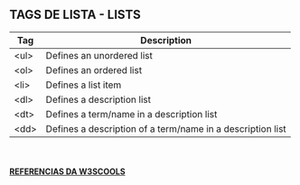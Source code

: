 TAGS DE LISTA - LISTS
---				
Tag | Description
--- | ---		
|	&lt;ul&gt;	|	Defines an unordered list |
 |	&lt;ol&gt;	|	Defines an ordered list |
|	&lt;li&gt;	|	Defines a list item |
|	&lt;dl&gt;	|	Defines a description list |
|	&lt;dt&gt;	|	Defines a term/name in a description list |
|	&lt;dd&gt;	|	Defines a description of a term/name in a description list |
<br>


<!-- #### [VEJA PELO CODEPEN]() -->

#### [REFERENCIAS DA W3SCOOLS](https://www.w3schools.com/tags/ref_byfunc.asp)
